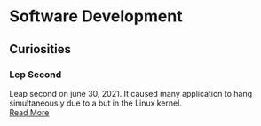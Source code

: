 # Software Development

## Curiosities
### Lep Second
Leap second on june 30, 2021. It caused many application to hang simultaneously due to a but in the Linux kernel. <br>
[Read More](https://www.wired.com/2012/07/leap-second-glitch-explained/)
